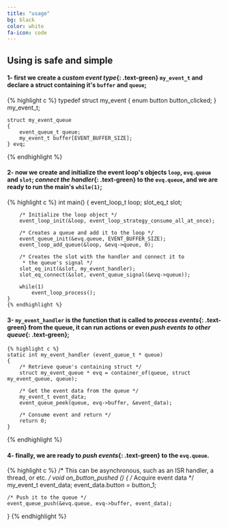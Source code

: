 ```yaml
---
title: "usage"
bg: black
color: white
fa-icon: code
---
```


## Using is safe and simple

#### **1-** first we create a *custom event type*{: .text-green} `my_event_t` and declare a struct containing it's `buffer` and `queue`;

{% highlight c %}
    typedef struct my_event
    {
        enum button button_clicked;
    } my_event_t;

    struct my_event_queue
    {
        event_queue_t queue;
        my_event_t buffer[EVENT_BUFFER_SIZE];
    } evq;
{% endhighlight %}

#### **2-** now we create and initialize the event loop's objects `loop`, `evq.queue` and `slot`; *connect the handler*{: .text-green} to the `evq.queue`, and we are ready to run the main's `while(1)`;

{% highlight c %}
    int main()
    {
        event_loop_t loop;
        slot_eq_t slot;

        /* Initialize the loop object */
        event_loop_init(&loop, event_loop_strategy_consume_all_at_once);

        /* Creates a queue and add it to the loop */
        event_queue_init(&evq.queue, EVENT_BUFFER_SIZE);
        event_loop_add_queue(&loop, &evq->queue, 0);

        /* Creates the slot with the handler and connect it to
         * the queue's signal */
        slot_eq_init(&slot, my_event_handler);
        slot_eq_connect(&slot, event_queue_signal(&evq->queue));

        while(1)
            event_loop_process();
    }
    {% endhighlight %}

#### **3-** `my_event_handler` is the function that is called to *process events*{: .text-green} from the queue, it can run actions or even *push events to other queue*{: .text-green};

    {% highlight c %}
    static int my_event_handler (event_queue_t * queue)
    {
        /* Retrieve queue's containing struct */
        struct my_event_queue * evq = container_of(queue, struct my_event_queue, queue);

        /* Get the event data from the queue */
        my_event_t event_data;
        event_queue_peek(queue, evq->buffer, &event_data);

        /* Consume event and return */
        return 0;
    }
{% endhighlight %}

#### **4-** finally, we are ready to *push events*{: .text-green} to the `evq.queue`.

{% highlight c %}
/* This can be asynchronous, such as an ISR handler, a thread, or etc. */
void on_button_pushed ()
{
    /* Acquire event data */
    my_event_t event_data;
    event_data.button = button_1;

    /* Push it to the queue */
    event_queue_push(&evq.queue, evq->buffer, event_data);
}
{% endhighlight %}
